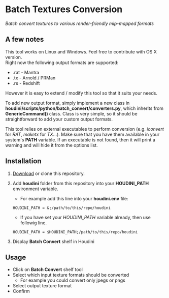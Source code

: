 Batch Textures Conversion
=========================
*Batch convert textures to various render-friendly mip-mapped formats*

A few notes
-----------
This tool works on Linux and Windows. Feel free to contribute with OS X version. <br>
Right now the following output formats are supported:
* .rat - Mantra
* .tx - Arnold / PRMan
* .rs - Redshift

However it is easy to extend / modify this tool so that it suits your needs. <br>

To add new output format, simply implement a new class in **houdini/scripts/python/batch_convert/converters.py**, which inherits from **GenericCommand()** class. Class is very simple, so it should be straightforward to add your custom output formats. <br>

This tool relies on external executables to perform conversion (e.g. *iconvert* for *RAT*, *maketx* for *TX*...). Make sure that you have them available in your system's **PATH** variable. If an executable is not found, then it will print a warning and will hide it from the options list.

Installation
------------
1. [Download](https://github.com/jtomori/batch_textures_convert/archive/master.zip) or clone this repository.

2. Add **houdini** folder from this repository into your **HOUDINI_PATH** environment variable.
    * For example add this line into your **houdini.env** file:
    ```
    HOUDINI_PATH = &;/path/to/this/repo/houdini
    ```
    * If you have set your *HOUDINI_PATH* variable already, then use followig line.
    ```
    HOUDINI_PATH = $HOUDINI_PATH;/path/to/this/repo/houdini
    ```

3. Display **Batch Convert** shelf in Houdini

Usage
-----
* Click on **Batch Convert** shelf tool
* Select which input texture formats should be converted
    * For example you could convert only jpegs or pngs
* Select output texture format
* Confirm